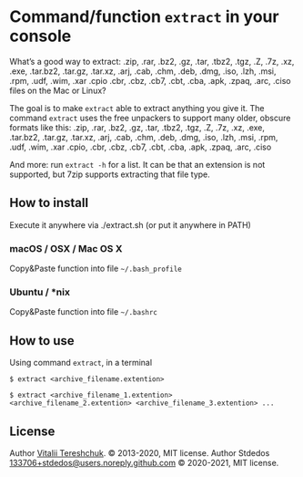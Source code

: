

Command/function `extract` in your console
=================================

What’s a good way to extract: .zip, .rar, .bz2, .gz, .tar, .tbz2, .tgz, .Z, .7z, .xz, .exe, .tar.bz2, .tar.gz, .tar.xz, .arj, .cab, .chm, .deb, .dmg, .iso, .lzh, .msi, .rpm, .udf, .wim, .xar .cpio .cbr, .cbz, .cb7, .cbt, .cba, .apk, .zpaq, .arc, .ciso files on the Mac or Linux?

The goal is to make `extract` able to extract anything you give it. The command `extract` uses the free unpackers to support many older, obscure formats like this: .zip, .rar, .bz2, .gz, .tar, .tbz2, .tgz, .Z, .7z, .xz, .exe, .tar.bz2, .tar.gz, .tar.xz, .arj, .cab, .chm, .deb, .dmg, .iso, .lzh, .msi, .rpm, .udf, .wim, .xar .cpio, .cbr, .cbz, .cb7, .cbt, .cba, .apk, .zpaq, .arc, .ciso

And more: run `extract -h` for a list.
It can be that an extension is not supported, but 7zip supports extracting that file type.


How to install
-------------------------

Execute it anywhere via ./extract.sh (or put it anywhere in PATH)

### macOS / OSX / Mac OS X
Copy&Paste function into file `~/.bash_profile`

### Ubuntu / *nix
Copy&Paste function into file `~/.bashrc`


How to use
----------

Using command `extract`, in a terminal

```
$ extract <archive_filename.extention>

$ extract <archive_filename_1.extention> <archive_filename_2.extention> <archive_filename_3.extention> ...
```

License
-------
Author [Vitalii Tereshchuk](http://dotoca.net). &copy; 2013-2020, MIT license.
Author Stdedos <133706+stdedos@users.noreply.github.com> &copy; 2020-2021, MIT license.
